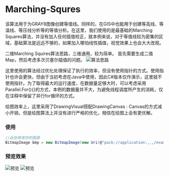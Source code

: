 # Marching-Squres
该算法用于为GRAY8图像创建等值线。同样的，在GIS中也能用于创建等高线、等温线、等压线分析等的等值分析。在这里，我们使用的是最基础的Marching Squares算法，并没有加入任何插值校正，就本例来说，对于等值线较为密集的区域，基础算法是远远不够的，如果加入哪怕线性插值，视觉效果上也会大大改观。

二维Marching Squires算法思路，三维通用，较为简单。
首先需要生成二值Map，然后考虑多次贝塞尔插值的问题。
![算法思路](https://user-images.githubusercontent.com/76199161/227443378-5fc38845-cc4c-4c13-a297-c2ab14af537e.jpg)


这里使用的算法经过优化处理保证了执行的效率，但没有使用指针的方式。使用指针也许会更快，但由于当初考虑在Java中使用，因此C#版本仅作演示，这里就不使用指针。为了取得最大的运行速度，在数据量足够大时，可以考虑采用Parallel.For(){}的方式，本例的数据量并不大，为避免线程调度所产生的消耗，仅在注释中保留了并行for循环的方式。

绘图效率上，这里采用了DrawingVisual搭配DrawingCanvas : Canvas的方式减小开销，但是绘图算法上并没有进行严格的优化，相信在绘图上会有更优解。

### 使用
```C#
//此处修改你的图源
BitmapImage bmp = new BitmapImage(new Uri(@"pack://application:,,,/example.bmp"));
```

### 预览效果
![预览](https://tiebapic.baidu.com/forum/pic/item/577932b1cb134954f80f0c29414e9258d0094a95.jpg?tbpicau=2023-03-26-05_911ea5ef5bc5dfc8ddc8b4447169b46f)
![预览](https://tiebapic.baidu.com/forum/pic/item/b1a8c4ec54e736d1ff176a458c504fc2d462699a.jpg?tbpicau=2023-03-26-05_0ba9709ad989c4065eadab99317c1ba6)
